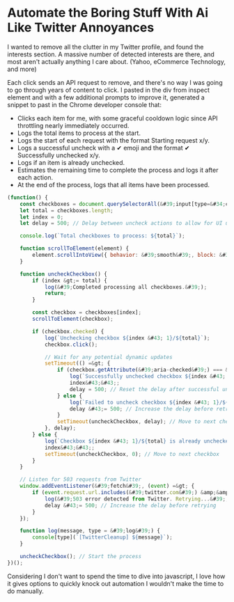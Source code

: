 # Automate the Boring Stuff With Ai Like Twitter Annoyances


I wanted to remove all the clutter in my Twitter profile, and found the interests section.
A massive number of detected interests are there, and most aren&#39;t actually anything I care about. (Yahoo, eCommerce Technology, and more)

Each click sends an API request to remove, and there&#39;s no way I was going to go through years of content to click.
I pasted in the div from inspect element and with a few additional prompts to improve it, generated a snippet to past in the Chrome developer console that:

- Clicks each item for me, with some graceful cooldown logic since API throttling nearly immediately occurred.
- Logs the total items to process at the start.
- Logs the start of each request with the format Starting request x/y.
- Logs a successful uncheck with a ✔ emoji and the format ✔ Successfully unchecked x/y.
- Logs if an item is already unchecked.
- Estimates the remaining time to complete the process and logs it after each action.
- At the end of the process, logs that all items have been processed.

```javascript
(function() {
    const checkboxes = document.querySelectorAll(&#39;input[type=&#34;checkbox&#34;]&#39;);
    let total = checkboxes.length;
    let index = 0;
    let delay = 500; // Delay between uncheck actions to allow for UI updates and not to trigger rate limits

    console.log(`Total checkboxes to process: ${total}`);

    function scrollToElement(element) {
        element.scrollIntoView({ behavior: &#39;smooth&#39;, block: &#39;center&#39; });
    }

    function uncheckCheckbox() {
        if (index &gt;= total) {
            log(&#39;Completed processing all checkboxes.&#39;);
            return;
        }

        const checkbox = checkboxes[index];
        scrollToElement(checkbox);

        if (checkbox.checked) {
            log(`Unchecking checkbox ${index &#43; 1}/${total}`);
            checkbox.click();

            // Wait for any potential dynamic updates
            setTimeout(() =&gt; {
                if (checkbox.getAttribute(&#39;aria-checked&#39;) === &#39;false&#39; || !checkbox.checked) {
                    log(`Successfully unchecked checkbox ${index &#43; 1}/${total}`);
                    index&#43;&#43;;
                    delay = 500; // Reset the delay after successful uncheck
                } else {
                    log(`Failed to uncheck checkbox ${index &#43; 1}/${total}. Retrying...`, &#39;error&#39;);
                    delay &#43;= 500; // Increase the delay before retrying
                }
                setTimeout(uncheckCheckbox, delay); // Move to next checkbox
            }, delay);
        } else {
            log(`Checkbox ${index &#43; 1}/${total} is already unchecked.`);
            index&#43;&#43;;
            setTimeout(uncheckCheckbox, 0); // Move to next checkbox
        }
    }

    // Listen for 503 requests from Twitter
    window.addEventListener(&#39;fetch&#39;, (event) =&gt; {
        if (event.request.url.includes(&#39;twitter.com&#39;) &amp;&amp; event.response.status === 503) {
            log(&#39;503 error detected from Twitter. Retrying...&#39;, &#39;error&#39;);
            delay &#43;= 500; // Increase the delay before retrying
        }
    });

    function log(message, type = &#39;log&#39;) {
        console[type](`[TwitterCleanup] ${message}`);
    }

    uncheckCheckbox(); // Start the process
})();
```

Considering I don&#39;t want to spend the time to dive into javascript, I love how it gives options to quickly knock out automation I wouldn&#39;t make the time to do manually.

